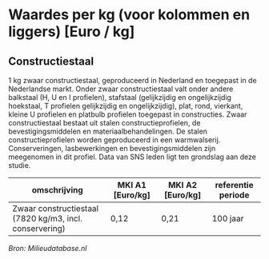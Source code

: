 # Waardes per kg (voor kolommen en liggers) [Euro / kg]


## Constructiestaal

1 kg zwaar constructiestaal, geproduceerd in Nederland en toegepast in de Nederlandse markt. Onder zwaar constructiestaal valt onder andere balkstaal (H, U en I profielen), stafstaal (gelijkzijdig en ongelijkzijdig hoekstaal, T profielen gelijkzijdig en ongelijkzijdig), plat, rond, vierkant, kleine U profielen en platbulb profielen toegepast in constructies. Zwaar constructiestaal bestaat uit stalen constructieprofielen, de bevestigingsmiddelen en materiaalbehandelingen. De stalen constructieprofielen worden geproduceerd in een warmwalserij. Conserveringen, lasbewerkingen en bevestigingsmiddelen zijn meegenomen in dit profiel. Data van SNS leden ligt ten grondslag aan deze studie.

| omschrijving | MKI A1 [Euro/kg] |  MKI A2 [Euro/kg] | referentie periode |
|---|---|---|---|
| Zwaar constructiestaal (7820 kg/m3, incl. conservering) | 0,12 | 0,21 | 100 jaar|

*Bron: Milieudatabase.nl*


